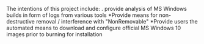 The intentions of this project include: . provide analysis of MS Windows builds in form of logs from various tools  *Provide means for non-destructive removal / interference with "NonRemovable"  *Provide users the automated means to download and configure official MS Windows 10 images prior to burning for installation
